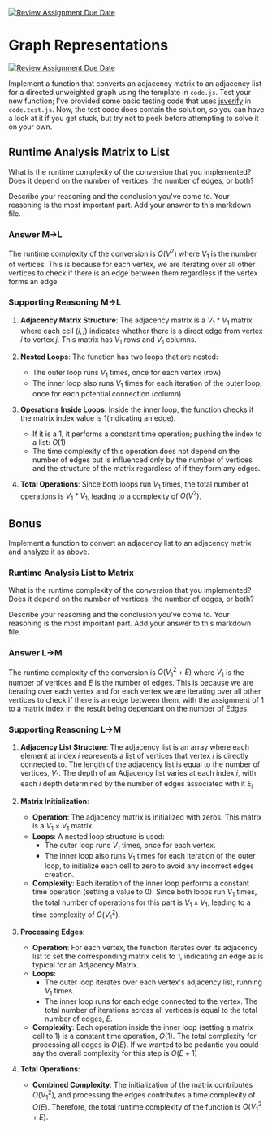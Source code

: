 [![Review Assignment Due Date](https://classroom.github.com/assets/deadline-readme-button-24ddc0f5d75046c5622901739e7c5dd533143b0c8e959d652212380cedb1ea36.svg)](https://classroom.github.com/a/hFs1pb0z)
# Graph Representations

[![Review Assignment Due Date](https://classroom.github.com/assets/deadline-readme-button-24ddc0f5d75046c5622901739e7c5dd533143b0c8e959d652212380cedb1ea36.svg)](https://classroom.github.com/a/hFs1pb0z)

Implement a function that converts an adjacency matrix to an adjacency list for
a directed unweighted graph using the template in `code.js`. Test your new
function; I've provided some basic testing code that uses
[jsverify](https://jsverify.github.io/) in `code.test.js`. Now, the test code
does contain the solution, so you can have a look at it if you get stuck, but
try not to peek before attempting to solve it on your own.

## Runtime Analysis Matrix to List 

What is the runtime complexity of the conversion that you implemented? Does it
depend on the number of vertices, the number of edges, or both?

Describe your reasoning and the conclusion you've come to. Your reasoning is the
most important part. Add your answer to this markdown file.

### Answer M->L

The runtime complexity of the conversion is $O(V^2)$ where $V_1$ is the number of vertices. This is because for each vertex, we are iterating over all other vertices to check if there is an edge between them regardless if the vertex forms an edge.

### Supporting Reasoning M->L

1. **Adjacency Matrix Structure**: The adjacency matrix is a $V_1 * V_1$ matrix where each cell $(i, j)$ indicates whether there is a direct edge from vertex $i$ to vertex $j$. This matrix has $V_1$ rows and $V_1$ columns.

2. **Nested Loops**: The function has two loops that are nested:
   - The outer loop runs $V_1$ times, once for each vertex (row)
   - The inner loop also runs $V_1$ times for each iteration of the outer loop, once for each potential connection (column).

3. **Operations Inside Loops**: Inside the inner loop, the function checks if the matrix index value is 1(indicating an edge).
   - If it is a 1, it performs a constant time operation; pushing the index to a list: $O(1)$
   - The time complexity of this operation does not depend on the number of edges but is influenced only by the number of vertices and the structure of the matrix regardless of if they form any edges.

4. **Total Operations**: Since both loops run $V_1$ times, the total number of operations is $V_1 * V_1$, leading to a complexity of $O(V^2)$.

## Bonus

Implement a function to convert an adjacency list to an adjacency matrix and
analyze it as above.

### Runtime Analysis List to Matrix

What is the runtime complexity of the conversion that you implemented? Does it
depend on the number of vertices, the number of edges, or both?

Describe your reasoning and the conclusion you've come to. Your reasoning is the
most important part. Add your answer to this markdown file.

### Answer L->M

The runtime complexity of the conversion is $O(V_1^2 + E)$ where $V_1$ is the number of vertices and $E$ is the number of edges. This is because we are iterating over each vertex and for each vertex we are iterating over all other vertices to check if there is an edge between them, with the assignment of 1 to a matrix index in the result being dependant on the number of Edges.

### Supporting Reasoning L->M

1. **Adjacency List Structure**: The adjacency list is an array where each element at index $i$ represents a list of vertices that vertex $i$ is directly connected to. The length of the adjacency list is equal to the number of vertices, $V_1$. The depth of an Adjacency list varies at each index $i$, with each $i$ depth determined by the number of edges associated with it $E_i$

2. **Matrix Initialization**:
   - **Operation**: The adjacency matrix is initialized with zeros. This matrix is a $V_1 \times V_1$ matrix.
   - **Loops**: A nested loop structure is used:
     - The outer loop runs $V_1$ times, once for each vertex.
     - The inner loop also runs $V_1$ times for each iteration of the outer loop, to initialize each cell to zero to avoid any incorrect edges creation.
   - **Complexity**: Each iteration of the inner loop performs a constant time operation (setting a value to 0). Since both loops run $V_1$ times, the total number of operations for this part is $V_1 \times V_1$, leading to a time complexity of $O(V_1^2)$.

3. **Processing Edges**:
   - **Operation**: For each vertex, the function iterates over its adjacency list to set the corresponding matrix cells to 1, indicating an edge as is typical for an Adjacency Matrix.
   - **Loops**:
     - The outer loop iterates over each vertex's adjacency list, running $V_1$ times.
     - The inner loop runs for each edge connected to the vertex. The total number of iterations across all vertices is equal to the total number of edges, $E$.
   - **Complexity**: Each operation inside the inner loop (setting a matrix cell to 1) is a constant time operation, $O(1)$. The total complexity for processing all edges is $O(E)$. If we wanted to be pedantic you could say the overall complexity for this step is $O(E+1)$

4. **Total Operations**:
   - **Combined Complexity**: The initialization of the matrix contributes $O(V_1^2)$, and processing the edges contributes a time complexity of $O(E)$. Therefore, the total runtime complexity of the function is $O(V_1^2 + E)$.

